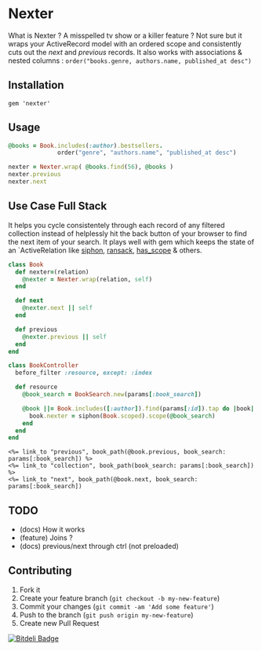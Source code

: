 # Nexter

What is Nexter ? A misspelled tv show or a killer feature ? Not sure but it wraps your ActiveRecord model with an ordered scope and consistently cuts out the _next_ and _previous_ records. It also works with associations & nested columns : `order("books.genre, authors.name, published_at desc")` 

## Installation

    gem 'nexter'

## Usage

```ruby
@books = Book.includes(:author).bestsellers.
              order("genre", "authors.name", "published_at desc")

nexter = Nexter.wrap( @books.find(56), @books )
nexter.previous
nexter.next
```

## Use Case Full Stack

It helps you cycle consistentely through each record of any filtered collection instead of helplessly hit the back button of your browser to find the next item of your search. It plays well with gem which keeps the state of an `ActiveRelation like [siphon](https://github.com/charly/siphon), [ransack](https://github.com/activerecord-hackery/ransack), [has_scope](https://github.com/plataformatec/has_scope) & others.

```ruby
class Book
  def nexter=(relation)
    @nexter = Nexter.wrap(relation, self)
  end

  def next
    @nexter.next || self
  end

  def previous
    @nexter.previous || self
  end
end
```

```ruby
class BookController
  before_filter :resource, except: :index

  def resource
    @book_search = BookSearch.new(params[:book_search])

    @book ||= Book.includes([:author]).find(params[:id]).tap do |book|
      book.nexter = siphon(Book.scoped).scope(@book_search)
    end
  end
end
```

```erb
<%= link_to "previous", book_path(@book.previous, book_search: params[:book_search]) %>
<%= link_to "collection", book_path(book_search: params[:book_search]) %>
<%= link_to "next", book_path(@book.next, book_search: params[:book_search])
```

## TODO

- (docs) How it works
- (feature) Joins ?
- (docs) previous/next through ctrl (not preloaded)

## Contributing

1. Fork it
2. Create your feature branch (`git checkout -b my-new-feature`)
3. Commit your changes (`git commit -am 'Add some feature'`)
4. Push to the branch (`git push origin my-new-feature`)
5. Create new Pull Request


[![Bitdeli Badge](https://d2weczhvl823v0.cloudfront.net/charly/nexter/trend.png)](https://bitdeli.com/free "Bitdeli Badge")

